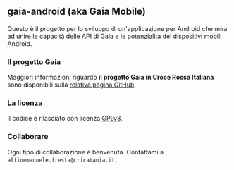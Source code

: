## gaia-android (aka Gaia Mobile)


Questo è il progetto per lo sviluppo di un'applicazione per Android che mira ad unire le capacità delle API di Gaia e le potenzialità dei dispositivi mobili Android.

### Il progetto Gaia

Maggiori informazioni riguardo **il progetto Gaia in Croce Rossa Italiana** sono disponibili sulla [relativa pagina GitHub](http://github.com/CroceRossaCatania/gaia).


### La licenza 

Il codice è rilasciato con licenza [GPLv3](https://github.com/AlfioEmanueleFresta/gaia-android/LICENSE.txt).

### Collaborare

Ogni tipo di collaborazione è benvenuta.
Contattami a `alfioemanuele.fresta@cricatania.it`.
